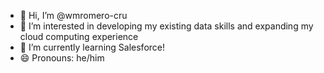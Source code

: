 - 👋 Hi, I’m @wmromero-cru
- 👀 I’m interested in developing my existing data skills and expanding my cloud computing experience
- 🌱 I’m currently learning Salesforce!
- 😄 Pronouns: he/him

<!---
wmromero-cru/wmromero-cru is a ✨ special ✨ repository because its `README.md` (this file) appears on your GitHub profile.
You can click the Preview link to take a look at your changes.
--->

